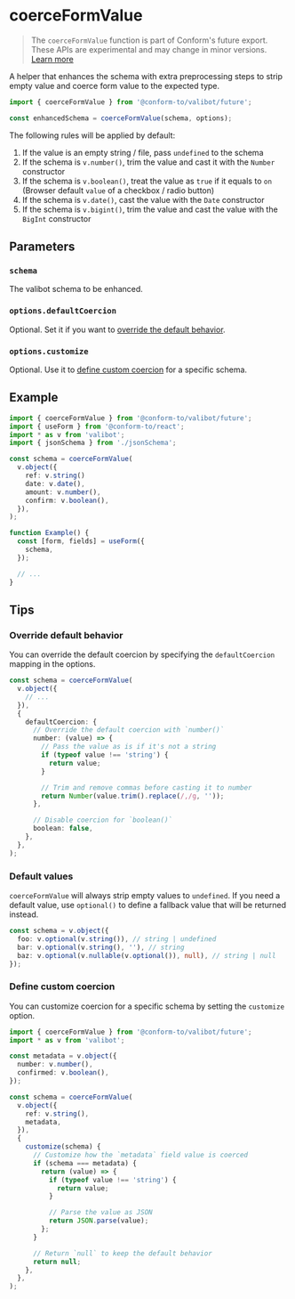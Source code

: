 # coerceFormValue

> The `coerceFormValue` function is part of Conform's future export. These APIs are experimental and may change in minor versions. [Learn more](https://github.com/edmundhung/conform/discussions/954)

A helper that enhances the schema with extra preprocessing steps to strip empty value and coerce form value to the expected type.

```ts
import { coerceFormValue } from '@conform-to/valibot/future';

const enhancedSchema = coerceFormValue(schema, options);
```

The following rules will be applied by default:

1. If the value is an empty string / file, pass `undefined` to the schema
2. If the schema is `v.number()`, trim the value and cast it with the `Number` constructor
3. If the schema is `v.boolean()`, treat the value as `true` if it equals to `on` (Browser default `value` of a checkbox / radio button)
4. If the schema is `v.date()`, cast the value with the `Date` constructor
5. If the schema is `v.bigint()`, trim the value and cast the value with the `BigInt` constructor

## Parameters

### `schema`

The valibot schema to be enhanced.

### `options.defaultCoercion`

Optional. Set it if you want to [override the default behavior](#override-default-behavior).

### `options.customize`

Optional. Use it to [define custom coercion](#define-custom-coercion) for a specific schema.

## Example

```ts
import { coerceFormValue } from '@conform-to/valibot/future';
import { useForm } from '@conform-to/react';
import * as v from 'valibot';
import { jsonSchema } from './jsonSchema';

const schema = coerceFormValue(
  v.object({
    ref: v.string()
    date: v.date(),
    amount: v.number(),
    confirm: v.boolean(),
  }),
);

function Example() {
  const [form, fields] = useForm({
    schema,
  });

  // ...
}
```

## Tips

### Override default behavior

You can override the default coercion by specifying the `defaultCoercion` mapping in the options.

```ts
const schema = coerceFormValue(
  v.object({
    // ...
  }),
  {
    defaultCoercion: {
      // Override the default coercion with `number()`
      number: (value) => {
        // Pass the value as is if it's not a string
        if (typeof value !== 'string') {
          return value;
        }

        // Trim and remove commas before casting it to number
        return Number(value.trim().replace(/,/g, ''));
      },

      // Disable coercion for `boolean()`
      boolean: false,
    },
  },
);
```

### Default values

`coerceFormValue` will always strip empty values to `undefined`. If you need a default value, use `optional()` to define a fallback value that will be returned instead.

```ts
const schema = v.object({
  foo: v.optional(v.string()), // string | undefined
  bar: v.optional(v.string(), ''), // string
  baz: v.optional(v.nullable(v.optional()), null), // string | null
});
```

### Define custom coercion

You can customize coercion for a specific schema by setting the `customize` option.

```ts
import { coerceFormValue } from '@conform-to/valibot/future';
import * as v from 'valibot';

const metadata = v.object({
  number: v.number(),
  confirmed: v.boolean(),
});

const schema = coerceFormValue(
  v.object({
    ref: v.string(),
    metadata,
  }),
  {
    customize(schema) {
      // Customize how the `metadata` field value is coerced
      if (schema === metadata) {
        return (value) => {
          if (typeof value !== 'string') {
            return value;
          }

          // Parse the value as JSON
          return JSON.parse(value);
        };
      }

      // Return `null` to keep the default behavior
      return null;
    },
  },
);
```
